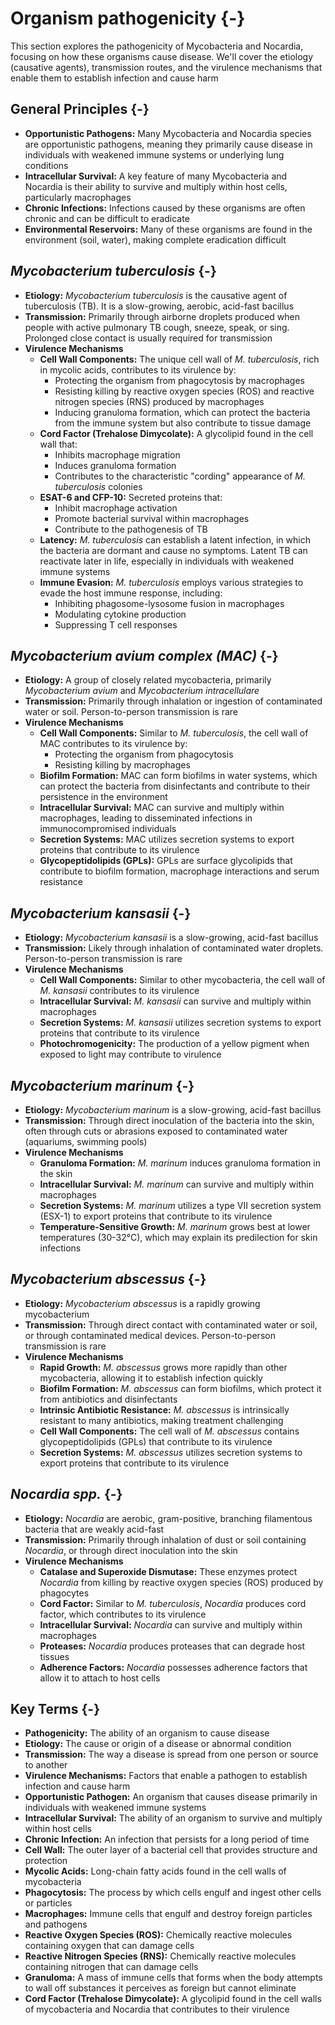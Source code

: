 # Organism pathogenicity {-}

This section explores the pathogenicity of Mycobacteria and Nocardia, focusing on how these organisms cause disease. We'll cover the etiology (causative agents), transmission routes, and the virulence mechanisms that enable them to establish infection and cause harm

## **General Principles** {-}

*   **Opportunistic Pathogens:** Many Mycobacteria and Nocardia species are opportunistic pathogens, meaning they primarily cause disease in individuals with weakened immune systems or underlying lung conditions
*   **Intracellular Survival:** A key feature of many Mycobacteria and Nocardia is their ability to survive and multiply within host cells, particularly macrophages
*   **Chronic Infections:** Infections caused by these organisms are often chronic and can be difficult to eradicate
*   **Environmental Reservoirs:** Many of these organisms are found in the environment (soil, water), making complete eradication difficult

## ***Mycobacterium tuberculosis*** {-}

*   **Etiology:** *Mycobacterium tuberculosis* is the causative agent of tuberculosis (TB). It is a slow-growing, aerobic, acid-fast bacillus
*   **Transmission:** Primarily through airborne droplets produced when people with active pulmonary TB cough, sneeze, speak, or sing. Prolonged close contact is usually required for transmission
*   **Virulence Mechanisms**
    *   **Cell Wall Components:** The unique cell wall of *M. tuberculosis*, rich in mycolic acids, contributes to its virulence by:
        *   Protecting the organism from phagocytosis by macrophages
        *   Resisting killing by reactive oxygen species (ROS) and reactive nitrogen species (RNS) produced by macrophages
        *   Inducing granuloma formation, which can protect the bacteria from the immune system but also contribute to tissue damage
    *   **Cord Factor (Trehalose Dimycolate):** A glycolipid found in the cell wall that:
        *   Inhibits macrophage migration
        *   Induces granuloma formation
        *   Contributes to the characteristic "cording" appearance of *M. tuberculosis* colonies
    *   **ESAT-6 and CFP-10:** Secreted proteins that:
        *   Inhibit macrophage activation
        *   Promote bacterial survival within macrophages
        *   Contribute to the pathogenesis of TB
    *   **Latency:** *M. tuberculosis* can establish a latent infection, in which the bacteria are dormant and cause no symptoms. Latent TB can reactivate later in life, especially in individuals with weakened immune systems
    *   **Immune Evasion:** *M. tuberculosis* employs various strategies to evade the host immune response, including:
        *   Inhibiting phagosome-lysosome fusion in macrophages
        *   Modulating cytokine production
        *   Suppressing T cell responses

## ***Mycobacterium avium complex (MAC)*** {-}

*   **Etiology:** A group of closely related mycobacteria, primarily *Mycobacterium avium* and *Mycobacterium intracellulare*
*   **Transmission:** Primarily through inhalation or ingestion of contaminated water or soil. Person-to-person transmission is rare
*   **Virulence Mechanisms**
    *   **Cell Wall Components:** Similar to *M. tuberculosis*, the cell wall of MAC contributes to its virulence by:
        *   Protecting the organism from phagocytosis
        *   Resisting killing by macrophages
    *   **Biofilm Formation:** MAC can form biofilms in water systems, which can protect the bacteria from disinfectants and contribute to their persistence in the environment
    *   **Intracellular Survival:** MAC can survive and multiply within macrophages, leading to disseminated infections in immunocompromised individuals
    *   **Secretion Systems:** MAC utilizes secretion systems to export proteins that contribute to its virulence
    *    **Glycopeptidolipids (GPLs):** GPLs are surface glycolipids that contribute to biofilm formation, macrophage interactions and serum resistance

## ***Mycobacterium kansasii*** {-}

*   **Etiology:** *Mycobacterium kansasii* is a slow-growing, acid-fast bacillus
*   **Transmission:** Likely through inhalation of contaminated water droplets. Person-to-person transmission is rare
*   **Virulence Mechanisms**
    *   **Cell Wall Components:** Similar to other mycobacteria, the cell wall of *M. kansasii* contributes to its virulence
    *   **Intracellular Survival:** *M. kansasii* can survive and multiply within macrophages
    *   **Secretion Systems:** *M. kansasii* utilizes secretion systems to export proteins that contribute to its virulence
    *   **Photochromogenicity:** The production of a yellow pigment when exposed to light may contribute to virulence

## ***Mycobacterium marinum*** {-}

*   **Etiology:** *Mycobacterium marinum* is a slow-growing, acid-fast bacillus
*   **Transmission:** Through direct inoculation of the bacteria into the skin, often through cuts or abrasions exposed to contaminated water (aquariums, swimming pools)
*   **Virulence Mechanisms**
    *   **Granuloma Formation:** *M. marinum* induces granuloma formation in the skin
    *   **Intracellular Survival:** *M. marinum* can survive and multiply within macrophages
    *   **Secretion Systems:** *M. marinum* utilizes a type VII secretion system (ESX-1) to export proteins that contribute to its virulence
    *   **Temperature-Sensitive Growth:** *M. marinum* grows best at lower temperatures (30-32°C), which may explain its predilection for skin infections

## ***Mycobacterium abscessus*** {-}

*   **Etiology:** *Mycobacterium abscessus* is a rapidly growing mycobacterium
*   **Transmission:** Through direct contact with contaminated water or soil, or through contaminated medical devices. Person-to-person transmission is rare
*   **Virulence Mechanisms**
    *   **Rapid Growth:** *M. abscessus* grows more rapidly than other mycobacteria, allowing it to establish infection quickly
    *   **Biofilm Formation:** *M. abscessus* can form biofilms, which protect it from antibiotics and disinfectants
    *   **Intrinsic Antibiotic Resistance:** *M. abscessus* is intrinsically resistant to many antibiotics, making treatment challenging
    *   **Cell Wall Components:** The cell wall of *M. abscessus* contains glycopeptidolipids (GPLs) that contribute to its virulence
    *   **Secretion Systems:** *M. abscessus* utilizes secretion systems to export proteins that contribute to its virulence

## ***Nocardia spp.*** {-}

*   **Etiology:** *Nocardia* are aerobic, gram-positive, branching filamentous bacteria that are weakly acid-fast
*   **Transmission:** Primarily through inhalation of dust or soil containing *Nocardia*, or through direct inoculation into the skin
*   **Virulence Mechanisms**
    *   **Catalase and Superoxide Dismutase:** These enzymes protect *Nocardia* from killing by reactive oxygen species (ROS) produced by phagocytes
    *   **Cord Factor:** Similar to *M. tuberculosis*, *Nocardia* produces cord factor, which contributes to its virulence
    *   **Intracellular Survival:** *Nocardia* can survive and multiply within macrophages
    *   **Proteases:** *Nocardia* produces proteases that can degrade host tissues
    *   **Adherence Factors:** *Nocardia* possesses adherence factors that allow it to attach to host cells

## **Key Terms** {-}

*   **Pathogenicity:** The ability of an organism to cause disease
*   **Etiology:** The cause or origin of a disease or abnormal condition
*   **Transmission:** The way a disease is spread from one person or source to another
*   **Virulence Mechanisms:** Factors that enable a pathogen to establish infection and cause harm
*   **Opportunistic Pathogen:** An organism that causes disease primarily in individuals with weakened immune systems
*   **Intracellular Survival:** The ability of an organism to survive and multiply within host cells
*   **Chronic Infection:** An infection that persists for a long period of time
*   **Cell Wall:** The outer layer of a bacterial cell that provides structure and protection
*   **Mycolic Acids:** Long-chain fatty acids found in the cell walls of mycobacteria
*   **Phagocytosis:** The process by which cells engulf and ingest other cells or particles
*   **Macrophages:** Immune cells that engulf and destroy foreign particles and pathogens
*   **Reactive Oxygen Species (ROS):** Chemically reactive molecules containing oxygen that can damage cells
*   **Reactive Nitrogen Species (RNS):** Chemically reactive molecules containing nitrogen that can damage cells
*   **Granuloma:** A mass of immune cells that forms when the body attempts to wall off substances it perceives as foreign but cannot eliminate
*   **Cord Factor (Trehalose Dimycolate):** A glycolipid found in the cell walls of mycobacteria and Nocardia that contributes to their virulence
